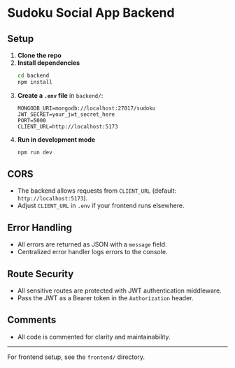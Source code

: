# Sudoku Social App Backend

## Setup

1. **Clone the repo**
2. **Install dependencies**
   ```bash
   cd backend
   npm install
   ```
3. **Create a `.env` file** in `backend/`:
   ```env
   MONGODB_URI=mongodb://localhost:27017/sudoku
   JWT_SECRET=your_jwt_secret_here
   PORT=5000
   CLIENT_URL=http://localhost:5173
   ```
4. **Run in development mode**
   ```bash
   npm run dev
   ```

## CORS
- The backend allows requests from `CLIENT_URL` (default: `http://localhost:5173`).
- Adjust `CLIENT_URL` in `.env` if your frontend runs elsewhere.

## Error Handling
- All errors are returned as JSON with a `message` field.
- Centralized error handler logs errors to the console.

## Route Security
- All sensitive routes are protected with JWT authentication middleware.
- Pass the JWT as a Bearer token in the `Authorization` header.

## Comments
- All code is commented for clarity and maintainability.

---

For frontend setup, see the `frontend/` directory.
